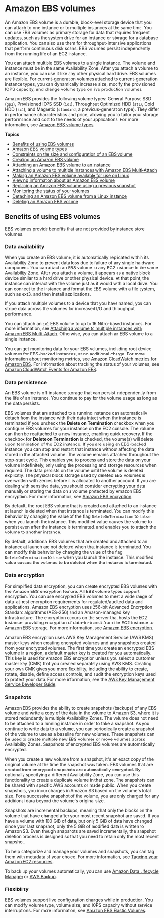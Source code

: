 # Amazon EBS volumes<a name="ebs-volumes"></a>

An Amazon EBS volume is a durable, block\-level storage device that you can attach to one instance or to multiple instances at the same time\. You can use EBS volumes as primary storage for data that requires frequent updates, such as the system drive for an instance or storage for a database application\. You can also use them for throughput\-intensive applications that perform continuous disk scans\. EBS volumes persist independently from the running life of an EC2 instance\. 

You can attach multiple EBS volumes to a single instance\. The volume and instance must be in the same Availability Zone\. After you attach a volume to an instance, you can use it like any other physical hard drive\. EBS volumes are flexible\. For current\-generation volumes attached to current\-generation instance types, you can dynamically increase size, modify the provisioned IOPS capacity, and change volume type on live production volumes\.

Amazon EBS provides the following volume types: General Purpose SSD \(`gp2`\), Provisioned IOPS SSD \(`io1`\), Throughput Optimized HDD \(`st1`\), Cold HDD \(`sc1`\), and Magnetic \(`standard`, a previous\-generation type\)\. They differ in performance characteristics and price, allowing you to tailor your storage performance and cost to the needs of your applications\. For more information, see [Amazon EBS volume types](ebs-volume-types.md)\.

**Topics**
+ [Benefits of using EBS volumes](#EBSFeatures)
+ [Amazon EBS volume types](ebs-volume-types.md)
+ [Constraints on the size and configuration of an EBS volume](volume_constraints.md)
+ [Creating an Amazon EBS volume](ebs-creating-volume.md)
+ [Attaching an Amazon EBS volume to an instance](ebs-attaching-volume.md)
+ [Attaching a volume to multiple instances with Amazon EBS Multi\-Attach](ebs-volumes-multi.md)
+ [Making an Amazon EBS volume available for use on Linux](ebs-using-volumes.md)
+ [Viewing information about an Amazon EBS volume](ebs-describing-volumes.md)
+ [Replacing an Amazon EBS volume using a previous snapshot](ebs-restoring-volume.md)
+ [Monitoring the status of your volumes](monitoring-volume-status.md)
+ [Detaching an Amazon EBS volume from a Linux instance](ebs-detaching-volume.md)
+ [Deleting an Amazon EBS volume](ebs-deleting-volume.md)

## Benefits of using EBS volumes<a name="EBSFeatures"></a>

EBS volumes provide benefits that are not provided by instance store volumes\.

### Data availability<a name="availability-benefit"></a>

When you create an EBS volume, it is automatically replicated within its Availability Zone to prevent data loss due to failure of any single hardware component\. You can attach an EBS volume to any EC2 instance in the same Availability Zone\. After you attach a volume, it appears as a native block device similar to a hard drive or other physical device\. At that point, the instance can interact with the volume just as it would with a local drive\. You can connect to the instance and format the EBS volume with a file system, such as ext3, and then install applications\. 

If you attach multiple volumes to a device that you have named, you can stripe data across the volumes for increased I/O and throughput performance\.

You can attach an `io1` EBS volume to up to 16 Nitro\-based instances\. For more information, see [Attaching a volume to multiple instances with Amazon EBS Multi\-Attach](ebs-volumes-multi.md)\. Otherwise, you can attach an EBS volume to a single instance\.

You can get monitoring data for your EBS volumes, including root device volumes for EBS\-backed instances, at no additional charge\. For more information about monitoring metrics, see [Amazon CloudWatch metrics for Amazon EBS](using_cloudwatch_ebs.md)\. For information about tracking the status of your volumes, see [Amazon CloudWatch Events for Amazon EBS](ebs-cloud-watch-events.md)\.

### Data persistence<a name="persistence-benefit"></a>

An EBS volume is off\-instance storage that can persist independently from the life of an instance\. You continue to pay for the volume usage as long as the data persists\. 

EBS volumes that are attached to a running instance can automatically detach from the instance with their data intact when the instance is terminated if you uncheck the **Delete on Termination** checkbox when you configure EBS volumes for your instance on the EC2 console\. The volume can then be reattached to a new instance, enabling quick recovery\. If the checkbox for **Delete on Termination** is checked, the volume\(s\) will delete upon termination of the EC2 instance\. If you are using an EBS\-backed instance, you can stop and restart that instance without affecting the data stored in the attached volume\. The volume remains attached throughout the stop\-start cycle\. This enables you to process and store the data on your volume indefinitely, only using the processing and storage resources when required\. The data persists on the volume until the volume is deleted explicitly\. The physical block storage used by deleted EBS volumes is overwritten with zeroes before it is allocated to another account\. If you are dealing with sensitive data, you should consider encrypting your data manually or storing the data on a volume protected by Amazon EBS encryption\. For more information, see [Amazon EBS encryption](EBSEncryption.md)\.

By default, the root EBS volume that is created and attached to an instance at launch is deleted when that instance is terminated\. You can modify this behavior by changing the value of the flag `DeleteOnTermination` to `false` when you launch the instance\. This modified value causes the volume to persist even after the instance is terminated, and enables you to attach the volume to another instance\. 

By default, additional EBS volumes that are created and attached to an instance at launch are not deleted when that instance is terminated\. You can modify this behavior by changing the value of the flag `DeleteOnTermination` to `true` when you launch the instance\. This modified value causes the volumes to be deleted when the instance is terminated\. 

### Data encryption<a name="encryption-benefit"></a>

For simplified data encryption, you can create encrypted EBS volumes with the Amazon EBS encryption feature\. All EBS volume types support encryption\. You can use encrypted EBS volumes to meet a wide range of data\-at\-rest encryption requirements for regulated/audited data and applications\. Amazon EBS encryption uses 256\-bit Advanced Encryption Standard algorithms \(AES\-256\) and an Amazon\-managed key infrastructure\. The encryption occurs on the server that hosts the EC2 instance, providing encryption of data\-in\-transit from the EC2 instance to Amazon EBS storage\. For more information, see [Amazon EBS encryption](EBSEncryption.md)\. 

 Amazon EBS encryption uses AWS Key Management Service \(AWS KMS\) master keys when creating encrypted volumes and any snapshots created from your encrypted volumes\. The first time you create an encrypted EBS volume in a region, a default master key is created for you automatically\. This key is used for Amazon EBS encryption unless you select a customer master key \(CMK\) that you created separately using AWS KMS\. Creating your own CMK gives you more flexibility, including the ability to create, rotate, disable, define access controls, and audit the encryption keys used to protect your data\. For more information, see the [AWS Key Management Service Developer Guide](https://docs.aws.amazon.com/kms/latest/developerguide/)\. 

### Snapshots<a name="backup-benefit"></a>

Amazon EBS provides the ability to create snapshots \(backups\) of any EBS volume and write a copy of the data in the volume to Amazon S3, where it is stored redundantly in multiple Availability Zones\. The volume does not need to be attached to a running instance in order to take a snapshot\. As you continue to write data to a volume, you can periodically create a snapshot of the volume to use as a baseline for new volumes\. These snapshots can be used to create multiple new EBS volumes or move volumes across Availability Zones\. Snapshots of encrypted EBS volumes are automatically encrypted\. 

When you create a new volume from a snapshot, it's an exact copy of the original volume at the time the snapshot was taken\. EBS volumes that are created from encrypted snapshots are automatically encrypted\. By optionally specifying a different Availability Zone, you can use this functionality to create a duplicate volume in that zone\. The snapshots can be shared with specific AWS accounts or made public\. When you create snapshots, you incur charges in Amazon S3 based on the volume's total size\. For a successive snapshot of the volume, you are only charged for any additional data beyond the volume's original size\. 

Snapshots are incremental backups, meaning that only the blocks on the volume that have changed after your most recent snapshot are saved\. If you have a volume with 100 GiB of data, but only 5 GiB of data have changed since your last snapshot, only the 5 GiB of modified data is written to Amazon S3\. Even though snapshots are saved incrementally, the snapshot deletion process is designed so that you need to retain only the most recent snapshot\.

To help categorize and manage your volumes and snapshots, you can tag them with metadata of your choice\. For more information, see [Tagging your Amazon EC2 resources](Using_Tags.md)\.

To back up your volumes automatically, you can use [Amazon Data Lifecycle Manager](snapshot-lifecycle.md) or [AWS Backup](https://docs.aws.amazon.com/aws-backup/latest/devguide/)\.

### Flexibility<a name="flexibility-benefit"></a>

EBS volumes support live configuration changes while in production\. You can modify volume type, volume size, and IOPS capacity without service interruptions\. For more information, see [Amazon EBS Elastic Volumes](ebs-modify-volume.md)\.